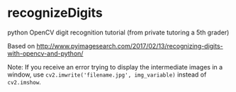# recognizeDigits
python OpenCV digit recognition tutorial (from private tutoring a 5th grader)

Based on http://www.pyimagesearch.com/2017/02/13/recognizing-digits-with-opencv-and-python/

Note: If you receive an error trying to display the intermediate images in a window, use `cv2.imwrite('filename.jpg', img_variable)` instead of `cv2.imshow`.